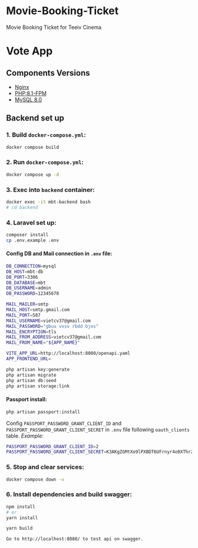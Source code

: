 # Movie-Booking-Ticket
Movie Booking Ticket for Teeiv Cinema 


# Vote App

## Components Versions

- [Nginx](https://hub.docker.com/_/nginx)
- [PHP:8.1-FPM](https://hub.docker.com/_/php/tags?page=1&name=fpm)
- [MySQL 8.0](https://hub.docker.com/_/mysql)

## Backend set up

### 1. Build `docker-compose.yml`:

```sh
docker compose build
```

### 2. Run `docker-compose.yml`:

```sh
docker compose up -d
```

### 3. Exec into `backend` container:

```sh
docker exec -it mbt-backend bash
# cd backend
```

### 4. **Laravel** set up:

```sh
composer install
cp .env.example .env
```

#### Config DB and Mail connection in `.env` file:

```sh
DB_CONNECTION=mysql
DB_HOST=mbt-db
DB_PORT=3306
DB_DATABASE=mbt
DB_USERNAME=admin
DB_PASSWORD=12345678

MAIL_MAILER=smtp
MAIL_HOST=smtp.gmail.com
MAIL_PORT=587
MAIL_USERNAME=vietcv37@gmail.com
MAIL_PASSWORD="gbuu vxsv rbdd bjos"
MAIL_ENCRYPTION=tls
MAIL_FROM_ADDRESS=vietcv37@gmail.com
MAIL_FROM_NAME="${APP_NAME}"

VITE_APP_URL=http://localhost:8080/openapi.yaml
APP_FRONTEND_URL=
```

```sh
php artisan key:generate
php artisan migrate
php artisan db:seed
php artisan storage:link
```

#### Passport install:

```sh
php artisan passport:install
```

Config `PASSPORT_PASSWORD_GRANT_CLIENT_ID` and `PASSPORT_PASSWORD_GRANT_CLIENT_SECRET` in `.env` file
following `oauth_clients` table.
_Example:_

```sh
PASSPORT_PASSWORD_GRANT_CLIENT_ID=2
PASSPORT_PASSWORD_GRANT_CLIENT_SECRET=K3AKgZGMtXo9lPXBDT6UFrnyr4o0XThrZvthfsUq
```

### 5. Stop and clear services:

```sh
docker compose down -v
```

### 6. Install dependencies and build swagger:

```sh
npm install
# or
yarn install

yarn build
```

```sh
Go to http://localhost:8080/ to test api on swagger.
```

